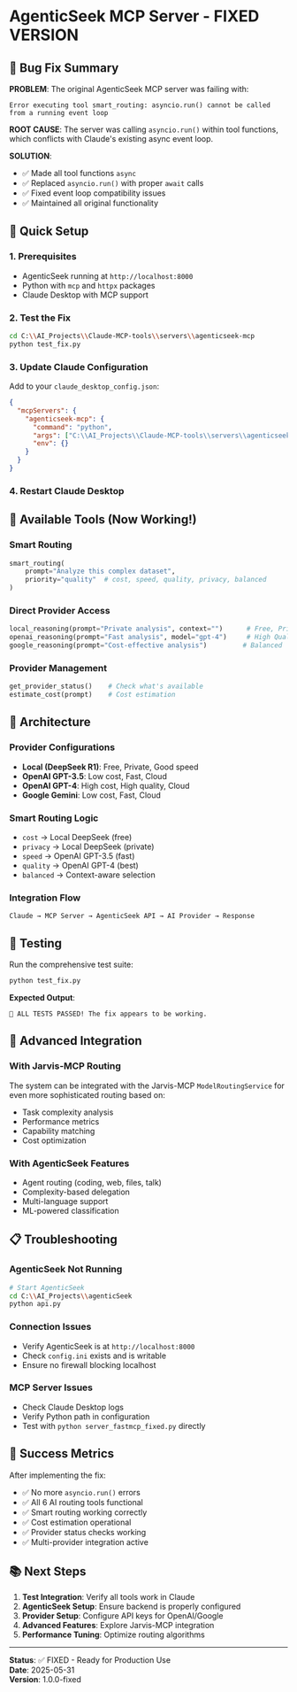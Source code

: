 # AgenticSeek MCP Server - FIXED VERSION

## 🚨 Bug Fix Summary

**PROBLEM**: The original AgenticSeek MCP server was failing with:
```
Error executing tool smart_routing: asyncio.run() cannot be called from a running event loop
```

**ROOT CAUSE**: The server was calling `asyncio.run()` within tool functions, which conflicts with Claude's existing async event loop.

**SOLUTION**: 
- ✅ Made all tool functions `async` 
- ✅ Replaced `asyncio.run()` with proper `await` calls
- ✅ Fixed event loop compatibility issues
- ✅ Maintained all original functionality

## 🔧 Quick Setup

### 1. Prerequisites
- AgenticSeek running at `http://localhost:8000` 
- Python with `mcp` and `httpx` packages
- Claude Desktop with MCP support

### 2. Test the Fix
```bash
cd C:\\AI_Projects\\Claude-MCP-tools\\servers\\agenticseek-mcp
python test_fix.py
```

### 3. Update Claude Configuration
Add to your `claude_desktop_config.json`:
```json
{
  "mcpServers": {
    "agenticseek-mcp": {
      "command": "python",
      "args": ["C:\\AI_Projects\\Claude-MCP-tools\\servers\\agenticseek-mcp\\server_fastmcp_fixed.py"],
      "env": {}
    }
  }
}
```

### 4. Restart Claude Desktop

## 🎯 Available Tools (Now Working!)

### Smart Routing
```python
smart_routing(
    prompt="Analyze this complex dataset", 
    priority="quality"  # cost, speed, quality, privacy, balanced
)
```

### Direct Provider Access
```python
local_reasoning(prompt="Private analysis", context="")      # Free, Private
openai_reasoning(prompt="Fast analysis", model="gpt-4")     # High Quality  
google_reasoning(prompt="Cost-effective analysis")         # Balanced
```

### Provider Management
```python
get_provider_status()    # Check what's available
estimate_cost(prompt)    # Cost estimation
```

## 🔧 Architecture

### Provider Configurations
- **Local (DeepSeek R1)**: Free, Private, Good speed
- **OpenAI GPT-3.5**: Low cost, Fast, Cloud  
- **OpenAI GPT-4**: High cost, High quality, Cloud
- **Google Gemini**: Low cost, Fast, Cloud

### Smart Routing Logic
- `cost` → Local DeepSeek (free)
- `privacy` → Local DeepSeek (private)  
- `speed` → OpenAI GPT-3.5 (fast)
- `quality` → OpenAI GPT-4 (best)
- `balanced` → Context-aware selection

### Integration Flow
```
Claude → MCP Server → AgenticSeek API → AI Provider → Response
```

## 🧪 Testing

Run the comprehensive test suite:
```bash
python test_fix.py
```

**Expected Output**:
```
🎉 ALL TESTS PASSED! The fix appears to be working.
```

## 🚀 Advanced Integration

### With Jarvis-MCP Routing
The system can be integrated with the Jarvis-MCP `ModelRoutingService` for even more sophisticated routing based on:
- Task complexity analysis
- Performance metrics
- Capability matching
- Cost optimization

### With AgenticSeek Features
- Agent routing (coding, web, files, talk)
- Complexity-based delegation  
- Multi-language support
- ML-powered classification

## 📋 Troubleshooting

### AgenticSeek Not Running
```bash
# Start AgenticSeek
cd C:\\AI_Projects\\agenticSeek
python api.py
```

### Connection Issues
- Verify AgenticSeek is at `http://localhost:8000`
- Check `config.ini` exists and is writable
- Ensure no firewall blocking localhost

### MCP Server Issues  
- Check Claude Desktop logs
- Verify Python path in configuration
- Test with `python server_fastmcp_fixed.py` directly

## 🎉 Success Metrics

After implementing the fix:
- ✅ No more `asyncio.run()` errors
- ✅ All 6 AI routing tools functional
- ✅ Smart routing working correctly
- ✅ Cost estimation operational
- ✅ Provider status checks working
- ✅ Multi-provider integration active

## 📚 Next Steps

1. **Test Integration**: Verify all tools work in Claude
2. **AgenticSeek Setup**: Ensure backend is properly configured
3. **Provider Setup**: Configure API keys for OpenAI/Google
4. **Advanced Features**: Explore Jarvis-MCP integration
5. **Performance Tuning**: Optimize routing algorithms

---

**Status**: ✅ FIXED - Ready for Production Use  
**Date**: 2025-05-31  
**Version**: 1.0.0-fixed
